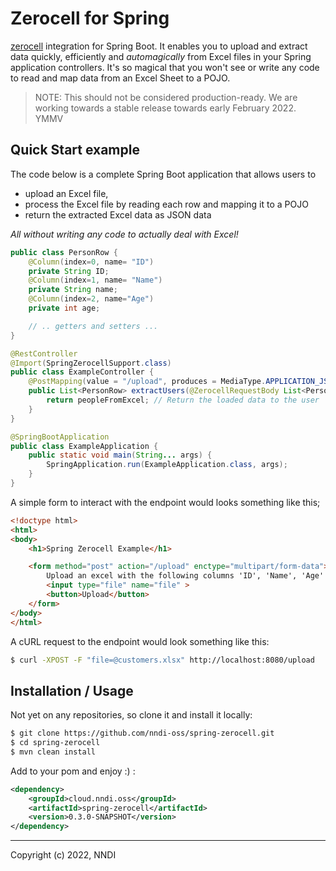 Zerocell for Spring
===

[zerocell](https://github.com/creditdatamw/zerocell) integration for Spring Boot. It enables you to upload and extract data quickly, efficiently and _automagically_ from Excel files in your Spring application controllers. It's so magical that you won't see or write any code to read and map data from an Excel Sheet to a POJO.

> NOTE: This should not be considered production-ready.
> We are working towards a stable release towards early February 2022.
> YMMV

## Quick Start example

The code below is a complete Spring Boot application that allows users to 
  * upload an Excel file, 
  * process the Excel file by reading each row and mapping it to a POJO
  * return the extracted Excel data as JSON data
  
_All without writing any code to actually deal with Excel!_

```java
public class PersonRow { 
    @Column(index=0, name= "ID")
    private String ID;
    @Column(index=1, name= "Name")
    private String name;
    @Column(index=2, name="Age")
    private int age;

    // .. getters and setters ... 
}

@RestController
@Import(SpringZerocellSupport.class)
public class ExampleController {
    @PostMapping(value = "/upload", produces = MediaType.APPLICATION_JSON_VALUE)
    public List<PersonRow> extractUsers(@ZerocellRequestBody List<PersonRow> peopleFromExcel) {
        return peopleFromExcel; // Return the loaded data to the user
    }
}

@SpringBootApplication
public class ExampleApplication {
    public static void main(String... args) {
        SpringApplication.run(ExampleApplication.class, args);
    }
}
```

A simple form to interact with the endpoint would looks something like this;

```html
<!doctype html>
<html>
<body>
    <h1>Spring Zerocell Example</h1>

    <form method="post" action="/upload" enctype="multipart/form-data">
        Upload an excel with the following columns 'ID', 'Name', 'Age'
        <input type="file" name="file" >
        <button>Upload</button>
    </form>
</body>
</html>
```

A cURL request to the endpoint would look something like this:

```sh
$ curl -XPOST -F "file=@customers.xlsx" http://localhost:8080/upload
```

## Installation / Usage

Not yet on any repositories, so clone it and install it locally:

```sh
$ git clone https://github.com/nndi-oss/spring-zerocell.git
$ cd spring-zerocell
$ mvn clean install
``` 

Add to your pom and enjoy :) :

```xml
<dependency>
    <groupId>cloud.nndi.oss</groupId>
    <artifactId>spring-zerocell</artifactId>
    <version>0.3.0-SNAPSHOT</version>
</dependency>
```

---

Copyright (c) 2022, NNDI